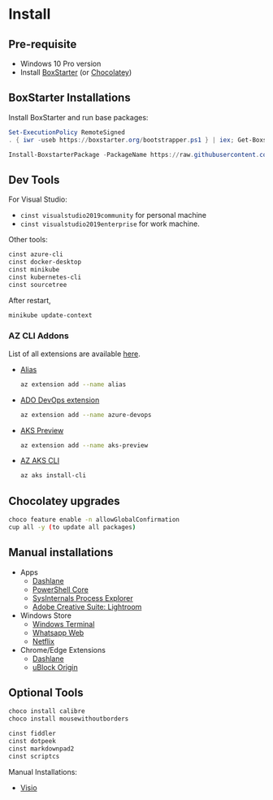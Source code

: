 # Install

## Pre-requisite

* Windows 10 Pro version
* Install [BoxStarter](https://boxstarter.org) (or [Chocolatey](https://chocolatey.org/install))

## BoxStarter Installations

Install BoxStarter and run base packages:
```powershell
Set-ExecutionPolicy RemoteSigned
. { iwr -useb https://boxstarter.org/bootstrapper.ps1 } | iex; Get-Boxstarter -Force

Install-BoxstarterPackage -PackageName https://raw.githubusercontent.com/whihathac/init/master/BoxStarter/base.txt -DisableReboots
```


## Dev Tools

For Visual Studio:
* `cinst visualstudio2019community` for personal machine
* `cinst visualstudio2019enterprise` for work machine.

Other tools:
```bash
cinst azure-cli
cinst docker-desktop
cinst minikube
cinst kubernetes-cli
cinst sourcetree
```

After restart,
```bash
minikube update-context
```


### AZ CLI Addons

List of all extensions are available [here](https://docs.microsoft.com/en-us/cli/azure/azure-cli-extensions-list?view=azure-cli-latest). 

* [Alias](https://docs.microsoft.com/en-us/cli/azure/azure-cli-extension-alias?view=azure-cli-latest)
  ```bash
  az extension add --name alias
  ```
* [ADO DevOps extension](https://github.com/Azure/azure-devops-cli-extension)
  ```bash
  az extension add --name azure-devops
  ```
* [AKS Preview](https://github.com/Azure/azure-cli-extensions/tree/master/src/aks-preview)
  ```bash
  az extension add --name aks-preview
  ```
* [AZ AKS CLI](https://docs.microsoft.com/en-us/cli/azure/aks?view=azure-cli-latest)
  ```bash
  az aks install-cli
  ```


## Chocolatey upgrades

```bash
choco feature enable -n allowGlobalConfirmation
cup all -y (to update all packages)
```


## Manual installations

* Apps
  * [Dashlane](https://www.dashlane.com/download)
  * [PowerShell Core](https://github.com/PowerShell/PowerShell/releases)
  * [SysInternals Process Explorer](https://docs.microsoft.com/en-us/sysinternals/downloads/process-explorer)
  * [Adobe Creative Suite: Lightroom](https://creativecloud.adobe.com/)
* Windows Store
  * [Windows Terminal](https://www.microsoft.com/en-us/p/windows-terminal-preview/9n0dx20hk701)
  * [Whatsapp Web](https://www.microsoft.com/en-us/p/whatsapp-desktop/9nksqgp7f2nh)
  * [Netflix](https://www.microsoft.com/en-us/p/netflix/9wzdncrfj3tj)
* Chrome/Edge Extensions
  * [Dashlane](https://chrome.google.com/webstore/detail/dashlane-password-manager/fdjamakpfbbddfjaooikfcpapjohcfmg)
  * [uBlock Origin](https://chrome.google.com/webstore/detail/ublock-origin/cjpalhdlnbpafiamejdnhcphjbkeiagm)


## Optional Tools

```bash
choco install calibre
choco install mousewithoutborders

cinst fiddler
cinst dotpeek
cinst markdownpad2
cinst scriptcs
```

Manual Installations:
* [Visio](office.com/setup)